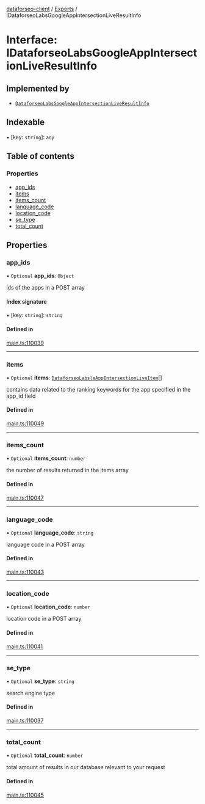 [dataforseo-client](../README.md) / [Exports](../modules.md) / IDataforseoLabsGoogleAppIntersectionLiveResultInfo

# Interface: IDataforseoLabsGoogleAppIntersectionLiveResultInfo

## Implemented by

- [`DataforseoLabsGoogleAppIntersectionLiveResultInfo`](../classes/DataforseoLabsGoogleAppIntersectionLiveResultInfo.md)

## Indexable

▪ [key: `string`]: `any`

## Table of contents

### Properties

- [app\_ids](IDataforseoLabsGoogleAppIntersectionLiveResultInfo.md#app_ids)
- [items](IDataforseoLabsGoogleAppIntersectionLiveResultInfo.md#items)
- [items\_count](IDataforseoLabsGoogleAppIntersectionLiveResultInfo.md#items_count)
- [language\_code](IDataforseoLabsGoogleAppIntersectionLiveResultInfo.md#language_code)
- [location\_code](IDataforseoLabsGoogleAppIntersectionLiveResultInfo.md#location_code)
- [se\_type](IDataforseoLabsGoogleAppIntersectionLiveResultInfo.md#se_type)
- [total\_count](IDataforseoLabsGoogleAppIntersectionLiveResultInfo.md#total_count)

## Properties

### app\_ids

• `Optional` **app\_ids**: `Object`

ids of the apps in a POST array

#### Index signature

▪ [key: `string`]: `string`

#### Defined in

[main.ts:110039](https://github.com/dataforseo/TypeScriptClient/blob/7ca1aa4/main.ts#L110039)

___

### items

• `Optional` **items**: [`DataforseoLabsleAppIntersectionLiveItem`](../classes/DataforseoLabsleAppIntersectionLiveItem.md)[]

contains data related to the ranking keywords for the app specified in the app_id field

#### Defined in

[main.ts:110049](https://github.com/dataforseo/TypeScriptClient/blob/7ca1aa4/main.ts#L110049)

___

### items\_count

• `Optional` **items\_count**: `number`

the number of results returned in the items array

#### Defined in

[main.ts:110047](https://github.com/dataforseo/TypeScriptClient/blob/7ca1aa4/main.ts#L110047)

___

### language\_code

• `Optional` **language\_code**: `string`

language code in a POST array

#### Defined in

[main.ts:110043](https://github.com/dataforseo/TypeScriptClient/blob/7ca1aa4/main.ts#L110043)

___

### location\_code

• `Optional` **location\_code**: `number`

location code in a POST array

#### Defined in

[main.ts:110041](https://github.com/dataforseo/TypeScriptClient/blob/7ca1aa4/main.ts#L110041)

___

### se\_type

• `Optional` **se\_type**: `string`

search engine type

#### Defined in

[main.ts:110037](https://github.com/dataforseo/TypeScriptClient/blob/7ca1aa4/main.ts#L110037)

___

### total\_count

• `Optional` **total\_count**: `number`

total amount of results in our database relevant to your request

#### Defined in

[main.ts:110045](https://github.com/dataforseo/TypeScriptClient/blob/7ca1aa4/main.ts#L110045)
